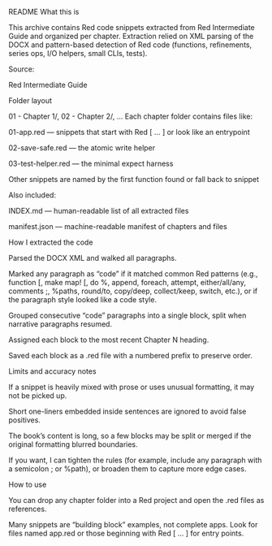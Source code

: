 README 
What this is

This archive contains Red code snippets extracted from Red Intermediate Guide and organized per chapter. Extraction relied on XML parsing of the DOCX and pattern-based detection of Red code (functions, refinements, series ops, I/O helpers, small CLIs, tests).

Source: 

Red Intermediate Guide

Folder layout

01 - Chapter 1/, 02 - Chapter 2/, …
Each chapter folder contains files like:

01-app.red — snippets that start with Red [ … ] or look like an entrypoint

02-save-safe.red — the atomic write helper

03-test-helper.red — the minimal expect harness

Other snippets are named by the first function found or fall back to snippet

Also included:

INDEX.md — human-readable list of all extracted files

manifest.json — machine-readable manifest of chapters and files

How I extracted the code

Parsed the DOCX XML and walked all paragraphs.

Marked any paragraph as “code” if it matched common Red patterns (e.g., function [, make map! [, do %, append, foreach, attempt, either/all/any, comments ;, %paths, round/to, copy/deep, collect/keep, switch, etc.), or if the paragraph style looked like a code style.

Grouped consecutive “code” paragraphs into a single block, split when narrative paragraphs resumed.

Assigned each block to the most recent Chapter N heading.

Saved each block as a .red file with a numbered prefix to preserve order.

Limits and accuracy notes

If a snippet is heavily mixed with prose or uses unusual formatting, it may not be picked up.

Short one-liners embedded inside sentences are ignored to avoid false positives.

The book’s content is long, so a few blocks may be split or merged if the original formatting blurred boundaries.

If you want, I can tighten the rules (for example, include any paragraph with a semicolon ; or %path), or broaden them to capture more edge cases.

How to use

You can drop any chapter folder into a Red project and open the .red files as references.

Many snippets are “building block” examples, not complete apps. Look for files named app.red or those beginning with Red [ … ] for entry points.
